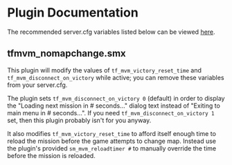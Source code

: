 # Plugin Documentation

The recommended server.cfg variables listed below can be viewed [here](server_example.cfg).

## tfmvm_nomapchange.smx

This plugin will modify the values of `tf_mvm_victory_reset_time` and `tf_mvm_disconnect_on_victory` while active; you can remove these variables from your server.cfg.

The plugin sets `tf_mvm_disconnect_on_victory 0` (default) in order to display the "Loading next mission in # seconds..." dialog text instead of "Exiting to main menu in # seconds...". If you need `tf_mvm_disconnect_on_victory 1` set, then this plugin probably isn't for you anyway.

It also modifies `tf_mvm_victory_reset_time` to afford itself enough time to reload the mission before the game attempts to change map. Instead use the plugin's provided `sm_mvm_reloadtimer #` to manually override the time before the mission is reloaded.
